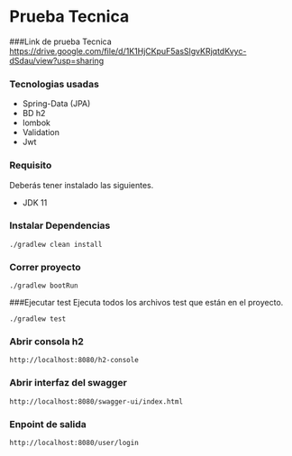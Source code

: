 # Prueba Tecnica

###Link de prueba Tecnica
https://drive.google.com/file/d/1K1HjCKpuF5asSlgvKRjqtdKvyc-dSdau/view?usp=sharing

### Tecnologias usadas
- Spring-Data (JPA)
- BD h2
- lombok 
- Validation
- Jwt

### Requisito
Deberás tener instalado las siguientes.
- JDK 11

### Instalar Dependencias
```shell
./gradlew clean install
```
### Correr proyecto
```shell
./gradlew bootRun
```
###Ejecutar test
Ejecuta todos los archivos test que están en el proyecto.
```shell
./gradlew test
```
### Abrir consola h2
```text
http://localhost:8080/h2-console
```
### Abrir interfaz del swagger
```text
http://localhost:8080/swagger-ui/index.html
```
### Enpoint de salida
```text
http://localhost:8080/user/login
```

